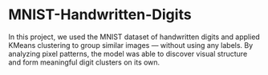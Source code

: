 # MNIST-Handwritten-Digits
In this project, we used the MNIST dataset of handwritten digits and applied KMeans clustering to group similar images — without using any labels. By analyzing pixel patterns, the model was able to discover visual structure and form meaningful digit clusters on its own.
